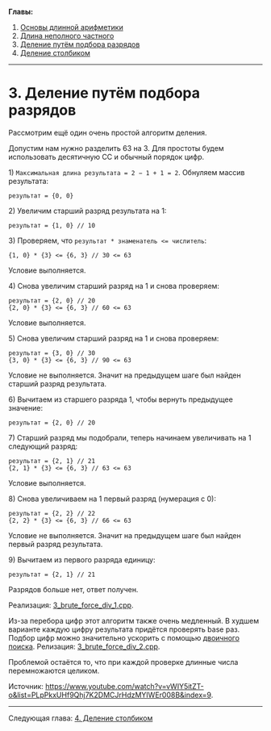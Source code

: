 **Главы:**
1) [Основы длинной арифметики](1_basics.md)
2) [Длина неполного частного](2_div_len.md)
3) [Деление путём подбора разрядов](3_brute_force_div.md)
4) [Деление столбиком](4_long_div.md)

----------------------------------------------

# 3. Деление путём подбора разрядов

Рассмотрим ещё один очень простой алгоритм деления.

Допустим нам нужно разделить 63 на 3.
Для простоты будем использовать десятичную СС и обычный порядок цифр.

1\) `Максимальная длина результата = 2 − 1 + 1 = 2`. Обнуляем массив результата:

`результат = {0, 0}`

2\) Увеличим старший разряд результата на 1:

`результат = {1, 0} // 10`

3\) Проверяем, что `результат * знаменатель <= числитель`:

`{1, 0} * {3} <= {6, 3} // 30 <= 63`

Условие выполняется.

4\) Снова увеличим старший разряд на 1 и снова проверяем:

```
результат = {2, 0} // 20
{2, 0} * {3} <= {6, 3} // 60 <= 63
```
Условие выполняется.

5\) Снова увеличим старший разряд на 1 и снова проверяем:

```
результат = {3, 0} // 30
{3, 0} * {3} <= {6, 3} // 90 <= 63
```

Условие не выполняется. Значит на предыдущем шаге был найден старший разряд результата.

6\) Вычитаем из старшего разряда 1, чтобы вернуть предыдущее значение:

`результат = {2, 0} // 20`

7\) Старший разряд мы подобрали, теперь начинаем увеличивать на 1 следующий разряд:

```
результат = {2, 1} // 21
{2, 1} * {3} <= {6, 3} // 63 <= 63
```

Условие выполняется.

8\) Снова увеличиваем на 1 первый разряд (нумерация с 0):

```
результат = {2, 2} // 22
{2, 2} * {3} <= {6, 3} // 66 <= 63
```

Условие не выполняется. Значит на предыдущем шаге был найден первый разряд результата.

9\) Вычитаем из первого разряда единицу:

`результат = {2, 1} // 21`

Разрядов больше нет, ответ получен.

Реализация: [3_brute_force_div_1.cpp](3_brute_force_div_1.cpp).

Из-за перебора цифр этот алгоритм также очень медленный. В худшем варианте каждую цифру результата придётся проверять base раз.
Подбор цифр можно значительно ускорить с помощью [двоичного поиска](https://ru.wikipedia.org/wiki/Двоичный_поиск).
Релизация: [3_brute_force_div_2.cpp](3_brute_force_div_2.cpp).

Проблемой остаётся то, что при каждой проверке длинные числа перемножаются целиком.

Источник: <https://www.youtube.com/watch?v=vWIY5itZT-o&list=PLpPkxUHf9Qhj7K2DMCJrHdzMYIWEr008B&index=9>.

----------------------------------------------

Следующая глава: [4. Деление столбиком](4_long_div.md)
